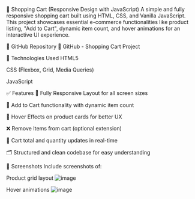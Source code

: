 🛒 Shopping Cart (Responsive Design with JavaScript)
A simple and fully responsive shopping cart built using HTML, CSS, and Vanilla JavaScript. This project showcases essential e-commerce functionalities like product listing, "Add to Cart", dynamic item count, and hover animations for an interactive UI experience.

📂 GitHub Repository
🔗 GitHub - Shopping Cart Project

🧰 Technologies Used
HTML5

CSS (Flexbox, Grid, Media Queries)

JavaScript 

✅ Features
📱 Fully Responsive Layout for all screen sizes

🛒 Add to Cart functionality with dynamic item count

🎯 Hover Effects on product cards for better UX

❌ Remove Items from cart (optional extension)

🧮 Cart total and quantity updates in real-time

🗂️ Structured and clean codebase for easy understanding

📸 Screenshots 
Include screenshots of:

Product grid layout
![image](https://github.com/user-attachments/assets/0cc87d02-f2b2-44a1-b588-48a353da49bc)

Hover animations
![image](https://github.com/user-attachments/assets/ade3a6a1-5418-4947-a7e3-b2c33ca9b3c0)
